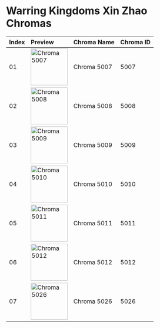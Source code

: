 # Warring Kingdoms Xin Zhao Chromas

| Index | Preview | Chroma Name | Chroma ID |
|:---|:---|:---|:---|
| 01 | <img src='https://raw.communitydragon.org/latest/plugins/rcp-be-lol-game-data/global/default/v1/champion-chroma-images/5/5007.png' alt='Chroma 5007' width='100'> | Chroma 5007 | 5007 |
| 02 | <img src='https://raw.communitydragon.org/latest/plugins/rcp-be-lol-game-data/global/default/v1/champion-chroma-images/5/5008.png' alt='Chroma 5008' width='100'> | Chroma 5008 | 5008 |
| 03 | <img src='https://raw.communitydragon.org/latest/plugins/rcp-be-lol-game-data/global/default/v1/champion-chroma-images/5/5009.png' alt='Chroma 5009' width='100'> | Chroma 5009 | 5009 |
| 04 | <img src='https://raw.communitydragon.org/latest/plugins/rcp-be-lol-game-data/global/default/v1/champion-chroma-images/5/5010.png' alt='Chroma 5010' width='100'> | Chroma 5010 | 5010 |
| 05 | <img src='https://raw.communitydragon.org/latest/plugins/rcp-be-lol-game-data/global/default/v1/champion-chroma-images/5/5011.png' alt='Chroma 5011' width='100'> | Chroma 5011 | 5011 |
| 06 | <img src='https://raw.communitydragon.org/latest/plugins/rcp-be-lol-game-data/global/default/v1/champion-chroma-images/5/5012.png' alt='Chroma 5012' width='100'> | Chroma 5012 | 5012 |
| 07 | <img src='https://raw.communitydragon.org/latest/plugins/rcp-be-lol-game-data/global/default/v1/champion-chroma-images/5/5026.png' alt='Chroma 5026' width='100'> | Chroma 5026 | 5026 |
